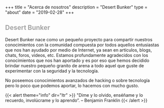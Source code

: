 +++
title = "Acerca de nosotros"
description = "Desert Bunker"
type = "about"
date = "2019-02-28"
+++

<h2 style="color: #a5a5a5;">Desert Bunker</h2>

Desert Bunker nace como un pequeño proyecto para compartir nuestros conocimientos con la comunidad compuesta por todos aquellos entusiastas que nos han ayudado por medio de Internet, ya sean en artículos, blogs, chats, foros, videos, etc. Estamos profundamente agradecidos con los conocimientos que nos han aportado y es por eso que hemos decidido brindar nuestro pequeño granito de arena a todo aquel que guste de experimentar con la seguridad y la tecnología.

No poseemos conocimientos avanzados de hacking o sobre tecnología pero lo poco que podemos aportar, lo hacemos con mucho gusto.

{{< alert theme="info" dir="ltr" >}}
"Dime y lo olvido, enséñame y lo recuerdo, involúcrame y lo aprendo”. – Benjamin Franklin
{{< /alert >}}
